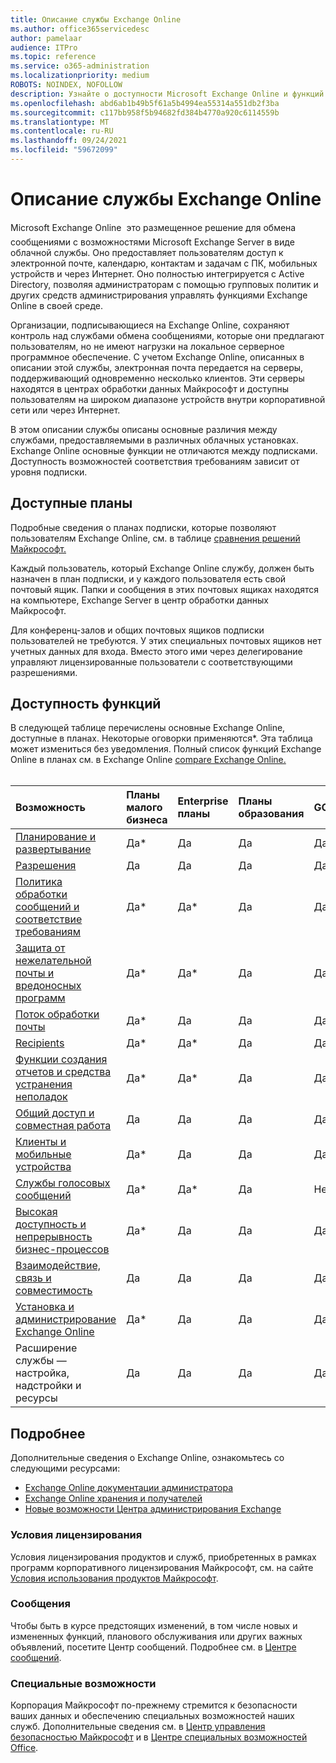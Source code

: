 ```yaml
---
title: Описание службы Exchange Online
ms.author: office365servicedesc
author: pamelaar
audience: ITPro
ms.topic: reference
ms.service: o365-administration
ms.localizationpriority: medium
ROBOTS: NOINDEX, NOFOLLOW
description: Узнайте о доступности Microsoft Exchange Online и функций в Microsoft 365 и Office 365 планах.
ms.openlocfilehash: abd6ab1b49b5f61a5b4994ea55314a551db2f3ba
ms.sourcegitcommit: c117bb958f5b94682fd384b4770a920c6114559b
ms.translationtype: MT
ms.contentlocale: ru-RU
ms.lasthandoff: 09/24/2021
ms.locfileid: "59672099"
---
```

# <a name="exchange-online-service-description"></a>Описание службы Exchange Online

Microsoft Exchange Online  это размещенное решение для обмена сообщениями с возможностями Microsoft Exchange Server в виде облачной службы. Оно предоставляет пользователям доступ к электронной почте, календарю, контактам и задачам с ПК, мобильных устройств и через Интернет. Оно полностью интегрируется с Active Directory, позволяя администраторам с помощью групповых политик и других средств администрирования управлять функциями Exchange Online в своей среде.
  
Организации, подписывающиеся на Exchange Online, сохраняют контроль над службами обмена сообщениями, которые они предлагают пользователям, но не имеют нагрузки на локальное серверное программное обеспечение. С учетом Exchange Online, описанных в описании этой службы, электронная почта передается на серверы, поддерживающий одновременно несколько клиентов. Эти серверы находятся в центрах обработки данных Майкрософт и доступны пользователям на широком диапазоне устройств внутри корпоративной сети или через Интернет.

В этом описании службы описаны основные различия между службами, предоставляемыми в различных облачных установках. Exchange Online основные функции не отличаются между подписками. Доступность возможностей соответствия требованиям зависит от уровня подписки.
  
## <a name="available-plans"></a>Доступные планы

Подробные сведения о планах подписки, которые позволяют пользователям Exchange Online, см. в таблице [сравнения решений Майкрософт.](https://go.microsoft.com/fwlink/?linkid=2139145)

Каждый пользователь, который Exchange Online службу, должен быть назначен в план подписки, и у каждого пользователя есть свой почтовый ящик. Папки и сообщения в этих почтовых ящиках находятся на компьютере, Exchange Server в центр обработки данных Майкрософт.
  
Для конференц-залов и общих почтовых ящиков подписки пользователей не требуются. У этих специальных почтовых ящиков нет учетных данных для входа. Вместо этого ими через делегирование управляют лицензированные пользователи с соответствующими разрешениями.

## <a name="feature-availability"></a>Доступность функций

В следующей таблице перечислены основные Exchange Online, доступные в планах. Некоторые оговорки применяются*. Эта таблица может измениться без уведомления. Полный список функций Exchange Online в планах см. в Exchange Online [compare Exchange Online.](https://www.microsoft.com/microsoft-365/exchange/compare-microsoft-exchange-online-plans)<br><br>
  
| Возможность | Планы малого бизнеса | Enterprise планы | Планы образования | GCC | GCC High | DOD | 
|:-----|:-----|:-----|:-----|:-----|:-----|:-----|
|[Планирование и развертывание](planning-and-deployment.md)|Да*|Да|Да|Да|Да|Да|
|[Разрешения](permissions.md)|Да|Да|Да|Да|Да|Да|
|[Политика обработки сообщений и соответствие требованиям](message-policy-and-compliance.md)|Да*|Да*|Да|Да|Да|Да|
|[Защита от нежелательной почты и вредоносных программ](anti-spam-and-anti-malware-protection.md)|Да*|Да*|Да|Да|Да|Да|
|[Поток обработки почты](mail-flow.md)|Да*|Да|Да|Да|Да|Да|
|[Recipients](recipients.md)|Да*|Да*|Да|Да|Да*|Да*|
|[Функции создания отчетов и средства устранения неполадок](reporting-features-and-troubleshooting-tools.md)|Да*|Да*|Да|Да|Да*|Да*|
|[Общий доступ и совместная работа](sharing-and-collaboration.md)|Да|Да|Да|Да|Да|Да|
|[Клиенты и мобильные устройства](clients-and-mobile-devices.md)|Да*|Да|Да|Да*|Да*|Да*|
|[Службы голосовых сообщений](voice-message-services.md)|Да*|Да*|Да|Нет*|Нет*|Нет*|
|[Высокая доступность и непрерывность бизнес-процессов](high-availability-and-business-continuity.md)|Да*|Да|Да|Да|Да|Да|
|[Взаимодействие, связь и совместимость](interoperability-connectivity-and-compatibility.md)|Да|Да|Да|Да|Да|Да|
|[Установка и администрирование Exchange Online](exchange-online-setup-and-administration.md)|Да*|Да|Да|Да|Да|Да*|
|Расширение службы — настройка, надстройки и ресурсы|Да|Да|Да|Да|Да|Да|

## <a name="learn-more"></a>Подробнее

Дополнительные сведения о Exchange Online, ознакомьтесь со следующими ресурсами:

- [Exchange Online документации администратора](/exchange/exchange-online)
- [Exchange Online хранения и получателей](exchange-online-limits.md)
- [Новые возможности Центра администрирования Exchange](/exchange/whats-new)

### <a name="licensing-terms"></a>Условия лицензирования

Условия лицензирования продуктов и служб, приобретенных в рамках программ корпоративного лицензирования Майкрософт, см. на сайте [Условия использования продуктов Майкрософт](https://www.microsoft.com/licensing/terms/). 

### <a name="messaging"></a>Сообщения

Чтобы быть в курсе предстоящих изменений, в том числе новых и измененных функций, планового обслуживания или других важных объявлений, посетите Центр сообщений. Подробнее см. в [Центре сообщений](/microsoft-365/admin/manage/message-center).

### <a name="accessibility"></a>Специальные возможности

Корпорация Майкрософт по-прежнему стремится к безопасности ваших данных и обеспечению специальных возможностей наших служб. Дополнительные сведения см. в [Центр управления безопасностью Майкрософт](https://www.microsoft.com/trust-center) и в [Центре специальных возможностей Office](https://support.office.com/article/ecab0fcf-d143-4fe8-a2ff-6cd596bddc6d).
